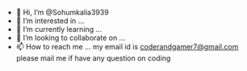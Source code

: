 - 👋 Hi, I’m @Sohumkalia3939
- 👀 I’m interested in ...
- 🌱 I’m currently learning ...
- 💞️ I’m looking to collaborate on ...
- 📫 How to reach me ...
my email id is coderandgamer7@gmail.com please mail me if have any question on coding
<!---
Sohumkalia3939/Sohumkalia3939 is a ✨ special ✨ repository because its `README.md` (this file) appears on your GitHub profile.
You can click the Preview link to take a look at your changes.
--->
